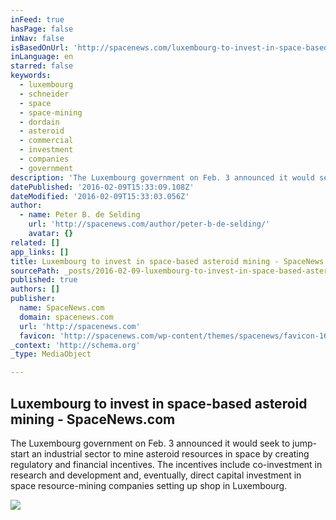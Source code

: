 ```yaml
---
inFeed: true
hasPage: false
inNav: false
isBasedOnUrl: 'http://spacenews.com/luxembourg-to-invest-in-space-based-asteroid-mining/'
inLanguage: en
starred: false
keywords:
  - luxembourg
  - schneider
  - space
  - space-mining
  - dordain
  - asteroid
  - commercial
  - investment
  - companies
  - government
description: 'The Luxembourg government on Feb. 3 announced it would seek to jump-start an industrial sector to mine asteroid resources in space by creating regulatory and financial incentives. The incentives include co-investment in research and development and, eventually, direct capital investment in space resource-mining companies setting up shop in Luxembourg.'
datePublished: '2016-02-09T15:33:09.108Z'
dateModified: '2016-02-09T15:33:03.056Z'
author:
  - name: Peter B. de Selding
    url: 'http://spacenews.com/author/peter-b-de-selding/'
    avatar: {}
related: []
app_links: []
title: Luxembourg to invest in space-based asteroid mining - SpaceNews.com
sourcePath: _posts/2016-02-09-luxembourg-to-invest-in-space-based-asteroid-mining-spacen.md
published: true
authors: []
publisher:
  name: SpaceNews.com
  domain: spacenews.com
  url: 'http://spacenews.com'
  favicon: 'http://spacenews.com/wp-content/themes/spacenews/favicon-16x16.png'
_context: 'http://schema.org'
_type: MediaObject

---
```

<article style=""><h1>Luxembourg to invest in space-based asteroid mining - SpaceNews.com</h1><p>The Luxembourg government on Feb. 3 announced it would seek to jump-start an industrial sector to mine asteroid resources in space by creating regulatory and financial incentives. The incentives include co-investment in research and development and, eventually, direct capital investment in space resource-mining companies setting up shop in Luxembourg.</p><img src="https://s3-us-west-2.amazonaws.com/the-grid-img/p/49c443ca0036def65804421094e3d57bda6f2f8c.jpg" /></article>